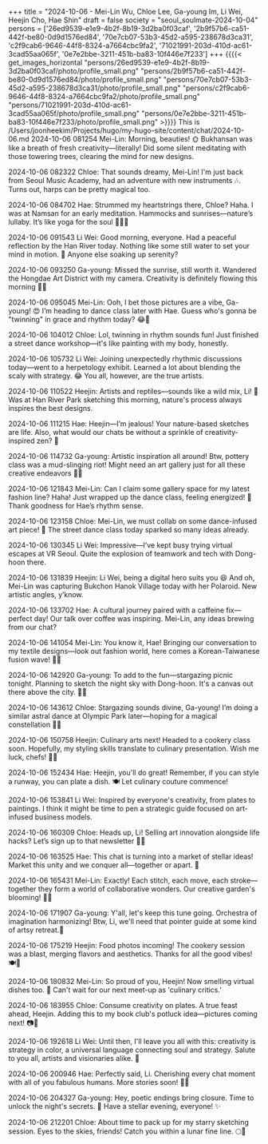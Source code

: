 +++
title = "2024-10-06 - Mei-Lin Wu, Chloe Lee, Ga-young Im, Li Wei, Heejin Cho, Hae Shin"
draft = false
society = "seoul_soulmate-2024-10-04"
persons = ['26ed9539-e1e9-4b2f-8b19-3d2ba0f03caf', '2b9f57b6-ca51-442f-be80-0d9d1576ed84', '70e7cb07-53b3-45d2-a595-238678d3ca31', 'c2f9cab6-9646-44f8-8324-a7664cbc9fa2', '71021991-203d-410d-ac61-3cad55aa065f', '0e7e2bbe-3211-451b-ba83-10f446e7f233']
+++
{{{{< get_images_horizontal "persons/26ed9539-e1e9-4b2f-8b19-3d2ba0f03caf/photo/profile_small.png" "persons/2b9f57b6-ca51-442f-be80-0d9d1576ed84/photo/profile_small.png" "persons/70e7cb07-53b3-45d2-a595-238678d3ca31/photo/profile_small.png" "persons/c2f9cab6-9646-44f8-8324-a7664cbc9fa2/photo/profile_small.png" "persons/71021991-203d-410d-ac61-3cad55aa065f/photo/profile_small.png" "persons/0e7e2bbe-3211-451b-ba83-10f446e7f233/photo/profile_small.png" >}}}}
This is /Users/joonheekim/Projects/hugo/my-hugo-site/content/chat/2024-10-06.md
2024-10-06 081254 Mei-Lin: Morning, beauties! 🌞 Bukhansan was like a breath of fresh creativity—literally! Did some silent meditating with those towering trees, clearing the mind for new designs.

2024-10-06 082322 Chloe: That sounds dreamy, Mei-Lin! I'm just back from Seoul Music Academy, had an adventure with new instruments 🎶. Turns out, harps can be pretty magical too. 

2024-10-06 084702 Hae: Strummed my heartstrings there, Chloe? Haha. I was at Namsan for an early meditation. Hammocks and sunrises—nature’s lullaby. It’s like yoga for the soul 🧘‍♀️💕

2024-10-06 091543 Li Wei: Good morning, everyone. Had a peaceful reflection by the Han River today. Nothing like some still water to set your mind in motion. 🌊 Anyone else soaking up serenity?

2024-10-06 093250 Ga-young: Missed the sunrise, still worth it. Wandered the Hongdae Art District with my camera. Creativity is definitely flowing this morning 📸✨

2024-10-06 095045 Mei-Lin: Ooh, I bet those pictures are a vibe, Ga-young! 😍 I’m heading to dance class later with Hae. Guess who's gonna be "twinning" in grace and rhythm today? 😂💃

2024-10-06 104012 Chloe: Lol, twinning in rhythm sounds fun! Just finished a street dance workshop—it's like painting with my body, honestly. 

2024-10-06 105732 Li Wei: Joining unexpectedly rhythmic discussions today—went to a herpetology exhibit. Learned a lot about blending the scaly with strategy. 😂 You all, however, are the true artists.

2024-10-06 110522 Heejin: Artists and reptiles—sounds like a wild mix, Li! 🌿 Was at Han River Park sketching this morning, nature's process always inspires the best designs. 

2024-10-06 111215 Hae: Heejin—I’m jealous! Your nature-based sketches are life. Also, what would our chats be without a sprinkle of creativity-inspired zen? 🤍 

2024-10-06 114732 Ga-young: Artistic inspiration all around! Btw, pottery class was a mud-slinging riot! Might need an art gallery just for all these creative endeavors 🏺😆

2024-10-06 121843 Mei-Lin: Can I claim some gallery space for my latest fashion line? Haha! Just wrapped up the dance class, feeling energized! 💫 Thank goodness for Hae’s rhythm sense.

2024-10-06 123158 Chloe: Mei-Lin, we must collab on some dance-infused art piece! 🌈 The street dance class today sparked so many ideas already. 

2024-10-06 130345 Li Wei: Impressive—I’ve kept busy trying virtual escapes at VR Seoul. Quite the explosion of teamwork and tech with Dong-hoon there. 

2024-10-06 131839 Heejin: Li Wei, being a digital hero suits you 😆 And oh, Mei-Lin was capturing Bukchon Hanok Village today with her Polaroid. New artistic angles, y’know.

2024-10-06 133702 Hae: A cultural journey paired with a caffeine fix—perfect day! Our talk over coffee was inspiring. Mei-Lin, any ideas brewing from our chat?

2024-10-06 141054 Mei-Lin: You know it, Hae! Bringing our conversation to my textile designs—look out fashion world, here comes a Korean-Taiwanese fusion wave! 🌊👗

2024-10-06 142920 Ga-young: To add to the fun—stargazing picnic tonight. Planning to sketch the night sky with Dong-hoon. It's a canvas out there above the city. 🌌✨

2024-10-06 143612 Chloe: Stargazing sounds divine, Ga-young! I’m doing a similar astral dance at Olympic Park later—hoping for a magical constellation 🎨✨

2024-10-06 150758 Heejin: Culinary arts next! Headed to a cookery class soon. Hopefully, my styling skills translate to culinary presentation. Wish me luck, chefs! 👩‍🍳

2024-10-06 152434 Hae: Heejin, you'll do great! Remember, if you can style a runway, you can plate a dish. 🍽 Let culinary couture commence!

2024-10-06 153841 Li Wei: Inspired by everyone's creativity, from plates to paintings. I think it might be time to pen a strategic guide focused on art-infused business models. 

2024-10-06 160309 Chloe: Heads up, Li! Selling art innovation alongside life hacks? Let’s sign up to that newsletter 📰💼

2024-10-06 163525 Hae: This chat is turning into a market of stellar ideas! Market this unity and we conquer all—together or apart. 👭

2024-10-06 165431 Mei-Lin: Exactly! Each stitch, each move, each stroke—together they form a world of collaborative wonders. Our creative garden's blooming! 🎨🌺

2024-10-06 171907 Ga-young: Y'all, let's keep this tune going. Orchestra of imagination harmonizing! Btw, Li, we'll need that pointer guide at some kind of artsy retreat.📓

2024-10-06 175219 Heejin: Food photos incoming! The cookery session was a blast, merging flavors and aesthetics. Thanks for all the good vibes! 🍽📸

2024-10-06 180832 Mei-Lin: So proud of you, Heejin! Now smelling virtual dishes too. 🍲 Can't wait for our next meet-up as 'culinary critics.'

2024-10-06 183955 Chloe: Consume creativity on plates. A true feast ahead, Heejin. Adding this to my book club's potluck idea—pictures coming next! 📷🍷

2024-10-06 192618 Li Wei: Until then, I'll leave you all with this: creativity is strategy in color, a universal language connecting soul and strategy. Salute to you all, artists and visionaries alike. 🌟

2024-10-06 200946 Hae: Perfectly said, Li. Cherishing every chat moment with all of you fabulous humans. More stories soon! 🐾🤍

2024-10-06 204327 Ga-young: Hey, poetic endings bring closure. Time to unlock the night's secrets. 🌌 Have a stellar evening, everyone! ✨

2024-10-06 212201 Chloe: About time to pack up for my starry sketching session. Eyes to the skies, friends! Catch you within a lunar fine line. 🌕🎨
